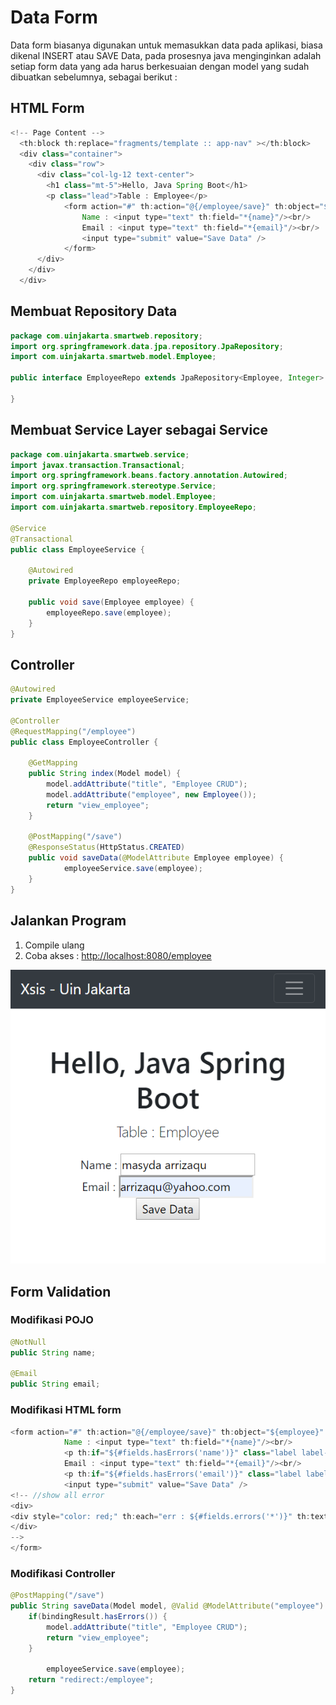 # Data Form

Data form biasanya digunakan untuk memasukkan data pada aplikasi, biasa dikenal INSERT atau SAVE Data, pada prosesnya java menginginkan adalah setiap form data yang ada harus berkesuaian dengan model yang sudah dibuatkan sebelumnya, sebagai berikut :

## HTML Form

```java
<!-- Page Content -->
  <th:block th:replace="fragments/template :: app-nav" ></th:block>
  <div class="container">
    <div class="row">
      <div class="col-lg-12 text-center">
        <h1 class="mt-5">Hello, Java Spring Boot</h1>
        <p class="lead">Table : Employee</p>
            <form action="#" th:action="@{/employee/save}" th:object="${employee}"method="POST">
                Name : <input type="text" th:field="*{name}"/><br/>
                Email : <input type="text" th:field="*{email}"/><br/>
                <input type="submit" value="Save Data" />
            </form>
      </div>
    </div>
  </div>
```

## Membuat Repository Data

```java
package com.uinjakarta.smartweb.repository;
import org.springframework.data.jpa.repository.JpaRepository;
import com.uinjakarta.smartweb.model.Employee;

public interface EmployeeRepo extends JpaRepository<Employee, Integer> {

}
```

## Membuat Service Layer sebagai Service

```java
package com.uinjakarta.smartweb.service;
import javax.transaction.Transactional;
import org.springframework.beans.factory.annotation.Autowired;
import org.springframework.stereotype.Service;
import com.uinjakarta.smartweb.model.Employee;
import com.uinjakarta.smartweb.repository.EmployeeRepo;

@Service
@Transactional
public class EmployeeService {

    @Autowired
    private EmployeeRepo employeeRepo;

    public void save(Employee employee) {
        employeeRepo.save(employee);
    }
}
```

## Controller

```java
@Autowired
private EmployeeService employeeService;

@Controller
@RequestMapping("/employee")
public class EmployeeController {

    @GetMapping
    public String index(Model model) {
        model.addAttribute("title", "Employee CRUD");
        model.addAttribute("employee", new Employee());
        return "view_employee";
    }

    @PostMapping("/save")
    @ResponseStatus(HttpStatus.CREATED)
    public void saveData(@ModelAttribute Employee employee) {
            employeeService.save(employee);
    }
}
```

## Jalankan Program

1. Compile ulang
2. Coba akses : [http://localhost:8080/employee](http://localhost:8080/employee)

![](/assets/view-add.png)

## Form Validation

### Modifikasi POJO

```java
@NotNull
public String name;

@Email
public String email;
```

### Modifikasi HTML form

```java
<form action="#" th:action="@{/employee/save}" th:object="${employee}" method="POST">
            Name : <input type="text" th:field="*{name}"/><br/>
            <p th:if="${#fields.hasErrors('name')}" class="label label-danger" th:errors="*{name}"/>
            Email : <input type="text" th:field="*{email}"/><br/>
            <p th:if="${#fields.hasErrors('email')}" class="label label-danger" th:errors="*{email}"/>
            <input type="submit" value="Save Data" />
<!-- //show all error 
<div>
<div style="color: red;" th:each="err : ${#fields.errors('*')}" th:text="${err}" />
</div> 
-->
</form>
```

### Modifikasi Controller

```java
@PostMapping("/save")
public String saveData(Model model, @Valid @ModelAttribute("employee") Employee employee,  BindingResult bindingResult) {
    if(bindingResult.hasErrors()) {
        model.addAttribute("title", "Employee CRUD");
        return "view_employee";
    }

        employeeService.save(employee);
    return "redirect:/employee";
}
```




